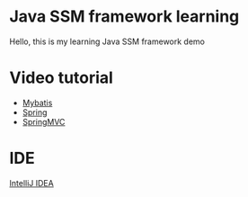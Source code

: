 # Java SSM framework learning
Hello, this is my learning Java SSM framework demo

# Video tutorial
- [Mybatis](https://www.bilibili.com/video/BV1NE411Q7Nx)
- [Spring](https://www.bilibili.com/video/BV1WE411d7Dv)
- [SpringMVC](https://www.bilibili.com/video/BV1aE41167Tu)

# IDE
[IntelliJ IDEA](https://www.jetbrains.com/idea/)